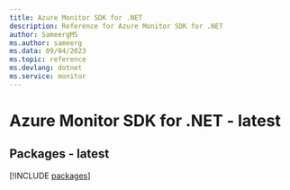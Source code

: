 ```yaml
---
title: Azure Monitor SDK for .NET
description: Reference for Azure Monitor SDK for .NET
author: SameergMS
ms.author: sameerg
ms.data: 09/04/2023
ms.topic: reference
ms.devlang: dotnet
ms.service: monitor
---
```

# Azure Monitor SDK for .NET - latest
## Packages - latest
[!INCLUDE [packages](monitor-index.md)]